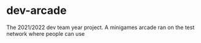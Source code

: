 # dev-arcade
The 2021/2022 dev team year project. A minigames arcade ran on the test network where people can use
